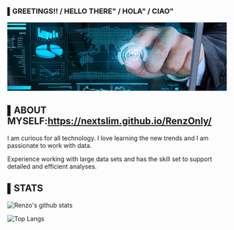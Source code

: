 
### ▌GREETINGS!! /  HELLO THERE" / HOLA" / CIAO"
![Header](https://github.com/NEXTSLIM/NEXTSLIM/blob/main/Readme_Header3.png "Header")




## ▌ABOUT MYSELF:https://nextslim.github.io/RenzOnly/

I am curious for all technology. I love learning the new trends and I am passionate to work with data. 

Experience working with large data sets and has the skill set to support detailed and efficient analyses.

## ▌STATS

![Renzo's github stats](https://github-readme-stats.vercel.app/api?username=nextslim)<!--(https://github.com/anuraghazra/github-readme-stats)-->

![Top Langs](https://github-readme-stats.vercel.app/api/top-langs/?username=nextslim) <!--(https://github.com/anuraghazra/github-readme-stats)-->
<!-- 
<!-- [![Readme Card](https://github-readme-stats.vercel.app/api/pin/?username=nextslim&repo=github-readme-stats)](https://github.com/nextslim/github-readme-stats)



Here are some ideas to get you started:

- 🔭 I’m currently working on ...
- 🌱 I’m currently learning ...
- 👯 I’m looking to collaborate on ...
- 🤔 I’m looking for help with ...
- 💬 Ask me about ...
- 📫 How to reach me: ...
- 😄 Pronouns: ...
- ⚡ Fun fact: ...
--> 
